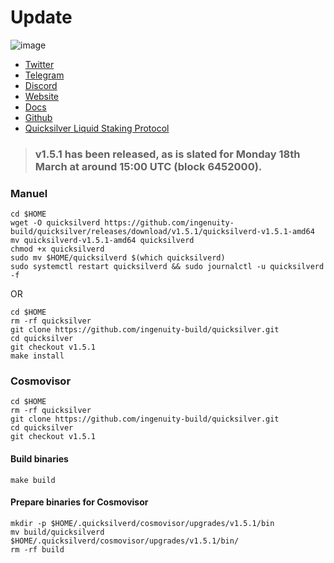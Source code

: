 # Update

![image](https://github.com/Core-Node-Team/Testnet-TR/assets/91562185/0d7cf06e-61ae-41ba-a430-77170de2b1e4)

* [Twitter](https://twitter.com/quicksilverzone)
* [Telegram](https://t.me/quicksilverzone)
* [Discord](https://discord.gg/DBg2Vr3x)
* [Website](https://quicksilver.zone/)
* [Docs](https://docs.quicksilver.zone/)
* [Github](https://github.com/ingenuity-build/)
* [Quicksilver Liquid Staking Protocol](https://app.quicksilver.zone/)

> ### v1.5.1 has been released, as is slated for Monday 18th March at around 15:00 UTC (block 6452000).

### Manuel

```
cd $HOME
wget -O quicksilverd https://github.com/ingenuity-build/quicksilver/releases/download/v1.5.1/quicksilverd-v1.5.1-amd64
mv quicksilverd-v1.5.1-amd64 quicksilverd
chmod +x quicksilverd
sudo mv $HOME/quicksilverd $(which quicksilverd)
sudo systemctl restart quicksilverd && sudo journalctl -u quicksilverd -f
```

OR

```
cd $HOME
rm -rf quicksilver
git clone https://github.com/ingenuity-build/quicksilver.git
cd quicksilver
git checkout v1.5.1
make install
```

### Cosmovisor

```
cd $HOME
rm -rf quicksilver
git clone https://github.com/ingenuity-build/quicksilver.git
cd quicksilver
git checkout v1.5.1
```

#### Build binaries

```
make build
```

#### Prepare binaries for Cosmovisor

```
mkdir -p $HOME/.quicksilverd/cosmovisor/upgrades/v1.5.1/bin
mv build/quicksilverd $HOME/.quicksilverd/cosmovisor/upgrades/v1.5.1/bin/
rm -rf build
```
